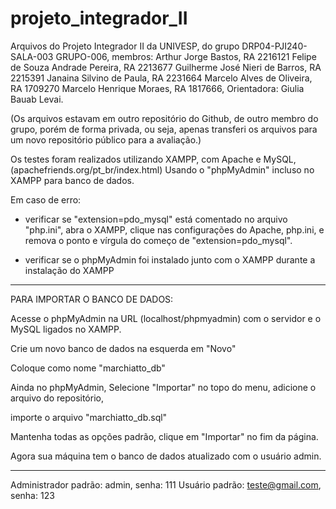 # projeto_integrador_II
Arquivos do Projeto Integrador II da UNIVESP, do grupo DRP04-PJI240-SALA-003 GRUPO-006, membros: 
Arthur Jorge Bastos, RA 2216121
Felipe de Souza Andrade Pereira, RA 2213677
Guilherme José Nieri de Barros, RA 2215391
Janaina Silvino de Paula, RA 2231664
Marcelo Alves de Oliveira, RA 1709270
Marcelo Henrique Moraes, RA 1817666, Orientadora: Giulia Bauab Levai.

(Os arquivos estavam em outro repositório do Github, de outro membro do grupo, porém de forma privada, ou seja, apenas transferi os arquivos para um novo repositório público para a avaliação.)

Os testes foram realizados utilizando XAMPP, com Apache e MySQL, (apachefriends.org/pt_br/index.html)
Usando o "phpMyAdmin" incluso no XAMPP para banco de dados.

Em caso de erro:

- verificar se "extension=pdo_mysql" está comentado no arquivo "php.ini",
abra o XAMPP, clique nas configurações do Apache, php.ini, e remova o ponto e vírgula do começo de "extension=pdo_mysql".

- verificar se o phpMyAdmin foi instalado junto com o XAMPP durante a instalação do XAMPP

  

------------------------------------

  

PARA IMPORTAR O BANCO DE DADOS:

Acesse o phpMyAdmin na URL (localhost/phpmyadmin) com o servidor e o MySQL ligados no XAMPP.

Crie um novo banco de dados na esquerda em "Novo"

Coloque como nome "marchiatto_db"

Ainda no phpMyAdmin, Selecione "Importar" no topo do menu, adicione o arquivo do repositório,

importe o arquivo "marchiatto_db.sql"

Mantenha todas as opções padrão, clique em "Importar" no fim da página.

Agora sua máquina tem o banco de dados atualizado com o usuário admin.

---------------------------

Administrador padrão: admin, senha: 111
Usuário padrão: teste@gmail.com, senha: 123

